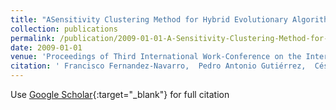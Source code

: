 ```yaml
---
title: "ASensitivity Clustering Method for Hybrid Evolutionary Algorithms"
collection: publications
permalink: /publication/2009-01-01-A-Sensitivity-Clustering-Method-for-Hybrid-Evolutionary-Algorithms
date: 2009-01-01
venue: 'Proceedings of Third International Work-Conference on the Interplay Between Natural and Artificial Computation (IWINAC09)'
citation: ' Francisco Fernandez-Navarro,  Pedro Antonio Gutiérrez,  César Hervás-Martínez,  Juan Carlos Fernández, &quot;ASensitivity Clustering Method for Hybrid Evolutionary Algorithms.&quot; Proceedings of Third International Work-Conference on the Interplay Between Natural and Artificial Computation (IWINAC09), Vol. 5601(), 2009, pp. 245--254.'
---
```

Use [Google Scholar](https://scholar.google.com/scholar?q=A+Sensitivity+Clustering+Method+for+Hybrid+Evolutionary+Algorithms){:target="_blank"} for full citation